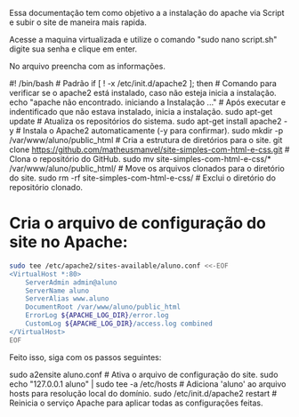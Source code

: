 Essa documentação tem como objetivo a a instalação do apache via Script e subir o site de maneira mais rapida.

Acesse a maquina virtualizada e utilize o comando "sudo nano script.sh" digite sua senha e clique em enter.

No arquivo preencha com as informações.

#! /bin/bash # Padrão
if [ ! -x /etc/init.d/apache2 ]; then # Comando para verificar se o apache2 está instalado, caso não esteja inicia a instalação.
echo "apache não encontrado. iniciando a Instalação ..." # Após executar e indentificado que não estava instalado, inicia a instalação.
sudo apt-get update              # Atualiza os repositórios do sistema.
sudo apt-get install apache2 -y  # Instala o Apache2 automaticamente (-y para confirmar).
sudo mkdir -p /var/www/aluno/public_html # Cria a estrutura de diretórios para o site.
git clone https://github.com/matheusmanvel/site-simples-com-html-e-css.git # Clona o repositório do GitHub.
sudo mv site-simples-com-html-e-css/* /var/www/aluno/public_html/ # Move os arquivos clonados para o diretório do site.
sudo rm -rf site-simples-com-html-e-css/ # Exclui o diretório do repositório clonado.

# Cria o arquivo de configuração do site no Apache:
```bash
sudo tee /etc/apache2/sites-available/aluno.conf <<-EOF
<VirtualHost *:80>
    ServerAdmin admin@aluno
    ServerName aluno
    ServerAlias www.aluno
    DocumentRoot /var/www/aluno/public_html
    ErrorLog ${APACHE_LOG_DIR}/error.log
    CustomLog ${APACHE_LOG_DIR}/access.log combined
</VirtualHost>
EOF
```
Feito isso, siga com os passos seguintes:

sudo a2ensite aluno.conf         # Ativa o arquivo de configuração do site.
sudo echo "127.0.0.1 aluno" | sudo tee -a /etc/hosts # Adiciona 'aluno' ao arquivo hosts para resolução local do domínio.
sudo /etc/init.d/apache2 restart # Reinicia o serviço Apache para aplicar todas as configurações feitas.
